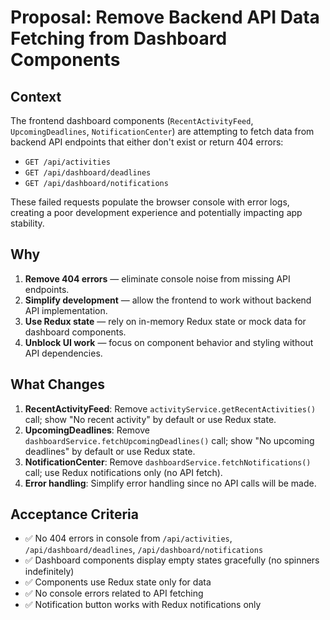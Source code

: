 # Proposal: Remove Backend API Data Fetching from Dashboard Components

## Context
The frontend dashboard components (`RecentActivityFeed`, `UpcomingDeadlines`, `NotificationCenter`) are attempting to fetch data from backend API endpoints that either don't exist or return 404 errors:
- `GET /api/activities`
- `GET /api/dashboard/deadlines`
- `GET /api/dashboard/notifications`

These failed requests populate the browser console with error logs, creating a poor development experience and potentially impacting app stability.

## Why
1. **Remove 404 errors** — eliminate console noise from missing API endpoints.
2. **Simplify development** — allow the frontend to work without backend API implementation.
3. **Use Redux state** — rely on in-memory Redux state or mock data for dashboard components.
4. **Unblock UI work** — focus on component behavior and styling without API dependencies.

## What Changes
1. **RecentActivityFeed**: Remove `activityService.getRecentActivities()` call; show "No recent activity" by default or use Redux state.
2. **UpcomingDeadlines**: Remove `dashboardService.fetchUpcomingDeadlines()` call; show "No upcoming deadlines" by default or use Redux state.
3. **NotificationCenter**: Remove `dashboardService.fetchNotifications()` call; use Redux notifications only (no API fetch).
4. **Error handling**: Simplify error handling since no API calls will be made.

## Acceptance Criteria
- ✅ No 404 errors in console from `/api/activities`, `/api/dashboard/deadlines`, `/api/dashboard/notifications`
- ✅ Dashboard components display empty states gracefully (no spinners indefinitely)
- ✅ Components use Redux state only for data
- ✅ No console errors related to API fetching
- ✅ Notification button works with Redux notifications only
